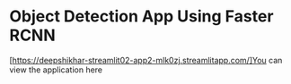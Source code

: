 # Object Detection App Using Faster RCNN
[https://deepshikhar-streamlit02-app2-mlk0zj.streamlitapp.com/]You can view the application here 

